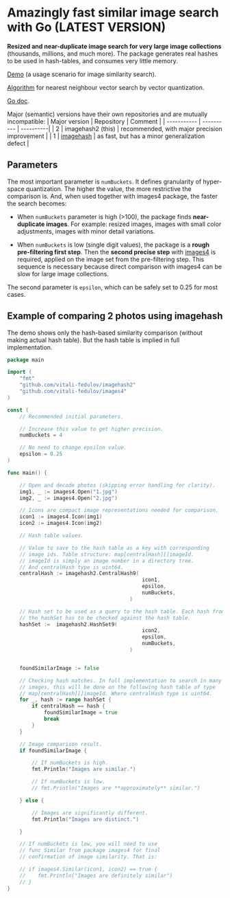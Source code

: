 # Amazingly fast similar image search with Go (LATEST VERSION)

**Resized and near-duplicate image search for very large image collections** (thousands, millions, and much more). The package generates real hashes to be used in hash-tables, and consumes very little memory.

[Demo](https://vitali-fedulov.github.io/similar.pictures/) (a usage scenario for image similarity search).

[Algorithm](https://vitali-fedulov.github.io/similar.pictures/algorithm-for-hashing-high-dimensional-float-vectors.html) for nearest neighbour vector search by vector quantization.

[Go doc](https://pkg.go.dev/github.com/vitali-fedulov/imagehash2).

Major (semantic) versions have their own repositories and are mutually incompatible:
| Major version | Repository | Comment |
| ----------- | ---------- | ----------|
| 2 | imagehash2 (this) | recommended, with major precision improvement |
| 1 | [imagehash](https://github.com/vitali-fedulov/imagehash) | as fast, but has a minor generalization defect |

## Parameters

The most important parameter is `numBuckets`. It defines granularity of hyper-space quantization. The higher the value, the more restrictive the comparison is. And, when used together with images4 package, the faster the search becomes:

* When `numBuckets` parameter is high (>100), the package finds **near-duplicate images**. For example: resized images, images with small color adjustments, images with minor detail variations.

* When `numBuckets` is low (single digit values), the package is a **rough pre-filtering first step**. Then the **second precise step** with [images4](https://github.com/vitali-fedulov/images4) is required, applied on the image set from the pre-filtering step. This sequence is necessary because direct comparison with images4 can be slow for large image collections.

The second parameter is `epsilon`, which can be safely set to 0.25 for most cases.

## Example of comparing 2 photos using imagehash

The demo shows only the hash-based similarity comparison (without making actual hash table). But the hash table is implied in full implementation.

```go
package main

import (
	"fmt"
	"github.com/vitali-fedulov/imagehash2"
	"github.com/vitali-fedulov/images4"
)

const (
	// Recommended initial parameters.

	// Increase this value to get higher precision.
	numBuckets = 4

	// No need to change epsilon value.
	epsilon = 0.25
)

func main() {

	// Open and decode photos (skipping error handling for clarity).
	img1, _ := images4.Open("1.jpg")
	img2, _ := images4.Open("2.jpg")

	// Icons are compact image representations needed for comparison.
	icon1 := images4.Icon(img1)
	icon2 := images4.Icon(img2)

	// Hash table values.

	// Value to save to the hash table as a key with corresponding
	// image ids. Table structure: map[centralHash][]imageId.
	// imageId is simply an image number in a directory tree.
	// And centralHash type is uint64.
	centralHash := imagehash2.CentralHash9(
											icon1,
											epsilon,
											numBuckets,
										)

	// Hash set to be used as a query to the hash table. Each hash from
	// the hashSet has to be checked against the hash table.
	hashSet :=	imagehash2.HashSet9(
											icon2,
											epsilon,
											numBuckets,
										)


	foundSimilarImage := false

	// Checking hash matches. In full implementation to search in many
	// images, this will be done on the following hash table of type
	// map[centralHash][]imageId. Where centralHash type is uint64.
	for _, hash := range hashSet {
		if centralHash == hash {
			foundSimilarImage = true
			break
		}
	}

	// Image comparison result.
	if foundSimilarImage {

		// If numBuckets is high.
		fmt.Println("Images are similar.")

		// If numBuckets is low.
		// fmt.Println("Images are **approximately** similar.")

	} else {

		// Images are significantly different.
		fmt.Println("Images are distinct.")

	}

	// If numBuckets is low, you will need to use
	// func Similar from package images4 for final
	// confirmation of image similarity. That is:

	// if images4.Similar(icon1, icon2) == true {
	//    fmt.Println("Images are definitely similar")
	// }
}
```
